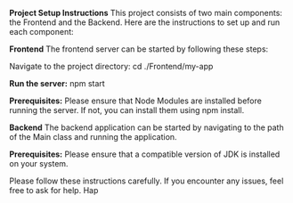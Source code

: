 **Project Setup Instructions**
This project consists of two main components: the Frontend and the Backend. Here are the instructions to set up and run each component:

**Frontend**
The frontend server can be started by following these steps:

Navigate to the project directory:
cd ./Frontend/my-app

**Run the server:**
npm start

**Prerequisites:** Please ensure that Node Modules are installed before running the server. If not, you can install them using npm install.

**Backend**
The backend application can be started by navigating to the path of the Main class and running the application.

**Prerequisites:** Please ensure that a compatible version of JDK is installed on your system.

Please follow these instructions carefully. If you encounter any issues, feel free to ask for help. Hap
